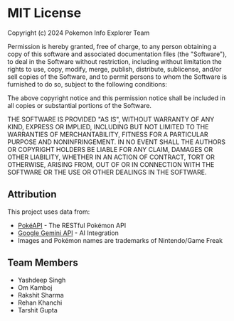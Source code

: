 # MIT License

Copyright (c) 2024 Pokemon Info Explorer Team

Permission is hereby granted, free of charge, to any person obtaining a copy
of this software and associated documentation files (the "Software"), to deal
in the Software without restriction, including without limitation the rights
to use, copy, modify, merge, publish, distribute, sublicense, and/or sell
copies of the Software, and to permit persons to whom the Software is
furnished to do so, subject to the following conditions:

The above copyright notice and this permission notice shall be included in all
copies or substantial portions of the Software.

THE SOFTWARE IS PROVIDED "AS IS", WITHOUT WARRANTY OF ANY KIND, EXPRESS OR
IMPLIED, INCLUDING BUT NOT LIMITED TO THE WARRANTIES OF MERCHANTABILITY,
FITNESS FOR A PARTICULAR PURPOSE AND NONINFRINGEMENT. IN NO EVENT SHALL THE
AUTHORS OR COPYRIGHT HOLDERS BE LIABLE FOR ANY CLAIM, DAMAGES OR OTHER
LIABILITY, WHETHER IN AN ACTION OF CONTRACT, TORT OR OTHERWISE, ARISING FROM,
OUT OF OR IN CONNECTION WITH THE SOFTWARE OR THE USE OR OTHER DEALINGS IN THE
SOFTWARE.

## Attribution

This project uses data from:
- [PokéAPI](https://pokeapi.co/) - The RESTful Pokémon API
- [Google Gemini API](https://ai.google.dev/) - AI Integration
- Images and Pokémon names are trademarks of Nintendo/Game Freak

## Team Members
- Yashdeep Singh
- Om Kamboj
- Rakshit Sharma
- Rehan Khanchi
- Tarshit Gupta
